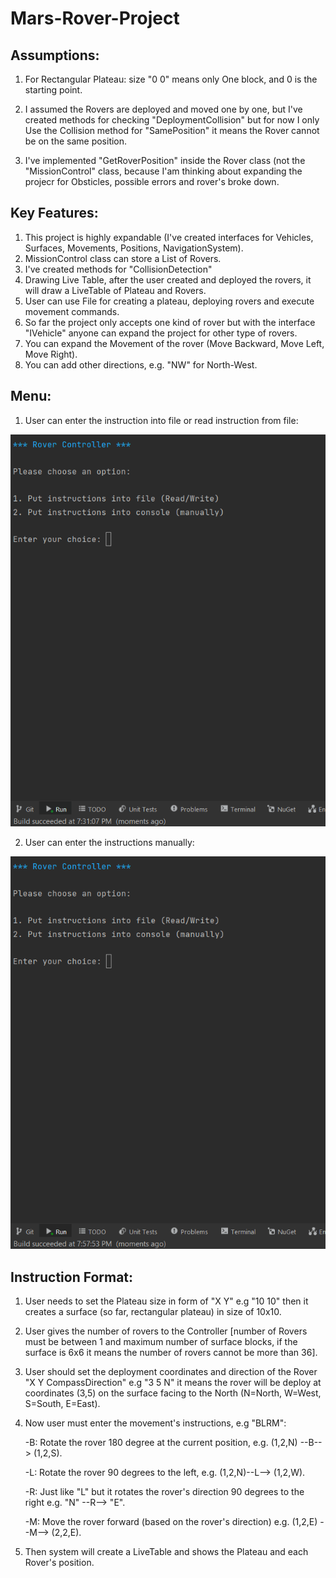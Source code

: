 # Mars-Rover-Project

## Assumptions:

1. For Rectangular Plateau: size "0 0" means only One block, and 0 is the starting point.

2. I assumed the Rovers are deployed and moved one by one, but I've created methods for
   checking "DeploymentCollision" but for now I only Use the Collision method for "SamePosition" it means the Rover cannot be on the same position.
  
3. I've implemented "GetRoverPosition" inside the Rover class (not the "MissionControl" class, because I'am thinking about expanding the projecr
   for Obsticles, possible errors and rover's broke down.

## Key Features:

1. This project is highly expandable (I've created interfaces for Vehicles, Surfaces, Movements, Positions, NavigationSystem).
2. MissionControl class can store a List of Rovers.
3. I've created methods for "CollisionDetection"
4. Drawing Live Table, after the user created and deployed the rovers, it will draw a LiveTable of Plateau and Rovers.
5. User can use File for creating a plateau, deploying rovers and execute movement commands.
6. So far the project only accepts one kind of rover but with the interface "IVehicle" anyone can expand the project for other type of rovers.
7. You can expand the Movement of the rover (Move Backward, Move Left, Move Right).
8. You can add other directions, e.g. "NW" for North-West.


## Menu:

1. User can enter the instruction into file or read instruction from file:

![](https://github.com/vahidkianfar/Mars-Rover-Project/blob/master/Mars-Rover-Project/Gif/Rover-File.gif)

2. User can enter the instructions manually:

![](https://github.com/vahidkianfar/Mars-Rover-Project/blob/master/Mars-Rover-Project/Gif/Rover-Manually.gif)


## Instruction Format:

1. User needs to set the Plateau size in form of "X Y" e.g "10 10" then it creates a surface (so far, rectangular plateau) in size of 10x10.
2. User gives the number of rovers to the Controller [number of Rovers must be between 1 and maximum number of surface blocks, if the surface is 6x6 it means the number of rovers cannot be more than 36].
3. User should set the deployment coordinates and direction of the Rover "X Y CompassDirection" e.g "3 5 N" it means the rover will be deploy at
   coordinates (3,5) on the surface facing to the North (N=North, W=West, S=South, E=East).
 
4. Now user must enter the movement's instructions, e.g "BLRM":

      -B: Rotate the rover 180 degree at the current position, e.g. (1,2,N) --B--> (1,2,S).
  
      -L: Rotate the rover 90 degrees to the left, e.g. (1,2,N)--L--> (1,2,W).
  
      -R: Just like "L" but it rotates the rover's direction 90 degrees to the right e.g. "N" --R--> "E".
  
      -M: Move the rover forward (based on the rover's direction) e.g. (1,2,E) --M--> (2,2,E).
 
  
  
5. Then system will create a LiveTable and shows the Plateau and each Rover's position.

